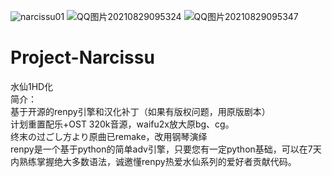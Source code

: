![narcissu01](https://user-images.githubusercontent.com/34162654/131235700-95261cf2-b442-43e8-b2a3-99f0c76bcb7b.png)
![QQ图片20210829095324](https://user-images.githubusercontent.com/34162654/131235701-d64bdfb6-1901-4f08-a55f-3d2ba960f6c1.png)
![QQ图片20210829095347](https://user-images.githubusercontent.com/34162654/131235703-abea60f0-0545-45d5-8708-31b684c570f1.png)
# Project-Narcissu
水仙1HD化  
简介：  
基于开源的renpy引擎和汉化补丁（如果有版权问题，用原版剧本）  
计划重置配乐+OST 320k音源，waifu2x放大原bg、cg。  
终末の过ごし方より原曲已remake，改用钢琴演绎  
renpy是一个基于python的简单adv引擎，只要您有一定python基础，可以在7天内熟练掌握绝大多数语法，诚邀懂renpy热爱水仙系列的爱好者贡献代码。  
